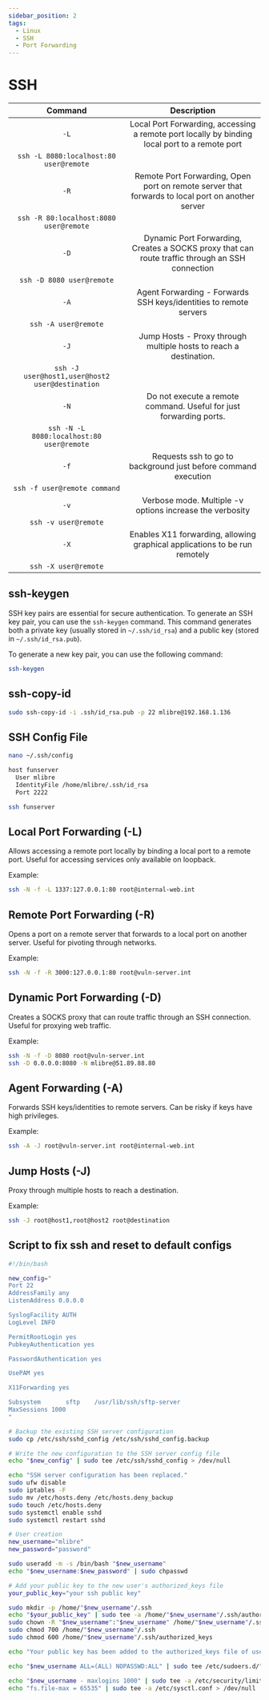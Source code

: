 ```yaml
---
sidebar_position: 2
tags:
  - Linux
  - SSH
  - Port Forwarding
---
```


# SSH

|                     Command                     |                                           Description                                            |
| :---------------------------------------------: | :----------------------------------------------------------------------------------------------: |
|                      `-L`                       |  Local Port Forwarding, accessing a remote port locally by binding local port to a remote port   |
|     `ssh -L 8080:localhost:80 user@remote`      |                                                                                                  |
|                      `-R`                       | Remote Port Forwarding, Open port on remote server that forwards to local port on another server |
|     `ssh -R 80:localhost:8080 user@remote`      |                                                                                                  |
|                      `-D`                       | Dynamic Port Forwarding, Creates a SOCKS proxy that can route traffic through an SSH connection  |
|            `ssh -D 8080 user@remote`            |                                                                                                  |
|                      `-A`                       |                Agent Forwarding - Forwards SSH keys/identities to remote servers                 |
|              `ssh -A user@remote`               |                                                                                                  |
|                      `-J`                       |                Jump Hosts - Proxy through multiple hosts to reach a destination.                 |
| `ssh -J user@host1,user@host2 user@destination` |                                                                                                  |
|                      `-N`                       |                Do not execute a remote command. Useful for just forwarding ports.                |
|    `ssh -N -L 8080:localhost:80 user@remote`    |                                                                                                  |
|                      `-f`                       |                  Requests ssh to go to background just before command execution                  |
|          `ssh -f user@remote command`           |                                                                                                  |
|                      `-v`                       |                     Verbose mode. Multiple -v options increase the verbosity                     |
|              `ssh -v user@remote`               |                                                                                                  |
|                      `-X`                       |            Enables X11 forwarding, allowing graphical applications to be run remotely            |
|              `ssh -X user@remote`               |                                                                                                  |

## ssh-keygen

SSH key pairs are essential for secure authentication. To generate an SSH key pair, you can use the `ssh-keygen` command. This command generates both a private key (usually stored in `~/.ssh/id_rsa`) and a public key (stored in `~/.ssh/id_rsa.pub`).

To generate a new key pair, you can use the following command:

```bash
ssh-keygen
```

## ssh-copy-id

```bash
sudo ssh-copy-id -i .ssh/id_rsa.pub -p 22 mlibre@192.168.1.136
```

## SSH Config File

```bash
nano ~/.ssh/config

host funserver
  User mlibre
  IdentityFile /home/mlibre/.ssh/id_rsa
  Port 2222
```

```bash
ssh funserver
```

## Local Port Forwarding (-L)

Allows accessing a remote port locally by binding a local port to a remote port. Useful for accessing services only available on loopback.

Example:

```bash
ssh -N -f -L 1337:127.0.0.1:80 root@internal-web.int
```

## Remote Port Forwarding (-R)

Opens a port on a remote server that forwards to a local port on another server. Useful for pivoting through networks.

Example:

```bash
ssh -N -f -R 3000:127.0.0.1:80 root@vuln-server.int
```

## Dynamic Port Forwarding (-D)

Creates a SOCKS proxy that can route traffic through an SSH connection. Useful for proxying web traffic.

Example:

```bash
ssh -N -f -D 8080 root@vuln-server.int
ssh -D 0.0.0.0:8080 -N mlibre@51.89.88.80
```

## Agent Forwarding (-A)

Forwards SSH keys/identities to remote servers. Can be risky if keys have high privileges.

Example:

```bash
ssh -A -J root@vuln-server.int root@internal-web.int
```

## Jump Hosts (-J)

Proxy through multiple hosts to reach a destination.

Example:

```bash
ssh -J root@host1,root@host2 root@destination
```

## Script to fix ssh and reset to default configs

```bash
#!/bin/bash

new_config="
Port 22
AddressFamily any
ListenAddress 0.0.0.0

SyslogFacility AUTH
LogLevel INFO

PermitRootLogin yes
PubkeyAuthentication yes

PasswordAuthentication yes

UsePAM yes

X11Forwarding yes

Subsystem       sftp    /usr/lib/ssh/sftp-server
MaxSessions 1000
"

# Backup the existing SSH server configuration
sudo cp /etc/ssh/sshd_config /etc/ssh/sshd_config.backup

# Write the new configuration to the SSH server config file
echo "$new_config" | sudo tee /etc/ssh/sshd_config > /dev/null

echo "SSH server configuration has been replaced."
sudo ufw disable
sudo iptables -F
sudo mv /etc/hosts.deny /etc/hosts.deny_backup
sudo touch /etc/hosts.deny
sudo systemctl enable sshd
sudo systemctl restart sshd

# User creation
new_username="mlibre"
new_password="password"

sudo useradd -m -s /bin/bash "$new_username"
echo "$new_username:$new_password" | sudo chpasswd

# Add your public key to the new user's authorized_keys file
your_public_key="your ssh public key"

sudo mkdir -p /home/"$new_username"/.ssh
echo "$your_public_key" | sudo tee -a /home/"$new_username"/.ssh/authorized_keys > /dev/null
sudo chown -R "$new_username":"$new_username" /home/"$new_username"/.ssh
sudo chmod 700 /home/"$new_username"/.ssh
sudo chmod 600 /home/"$new_username"/.ssh/authorized_keys

echo "Your public key has been added to the authorized_keys file of user $new_username."

echo "$new_username ALL=(ALL) NOPASSWD:ALL" | sudo tee /etc/sudoers.d/"$new_username" > /dev/null

echo "$new_username - maxlogins 1000" | sudo tee -a /etc/security/limits.conf > /dev/nulls
echo "fs.file-max = 65535" | sudo tee -a /etc/sysctl.conf > /dev/null
```
